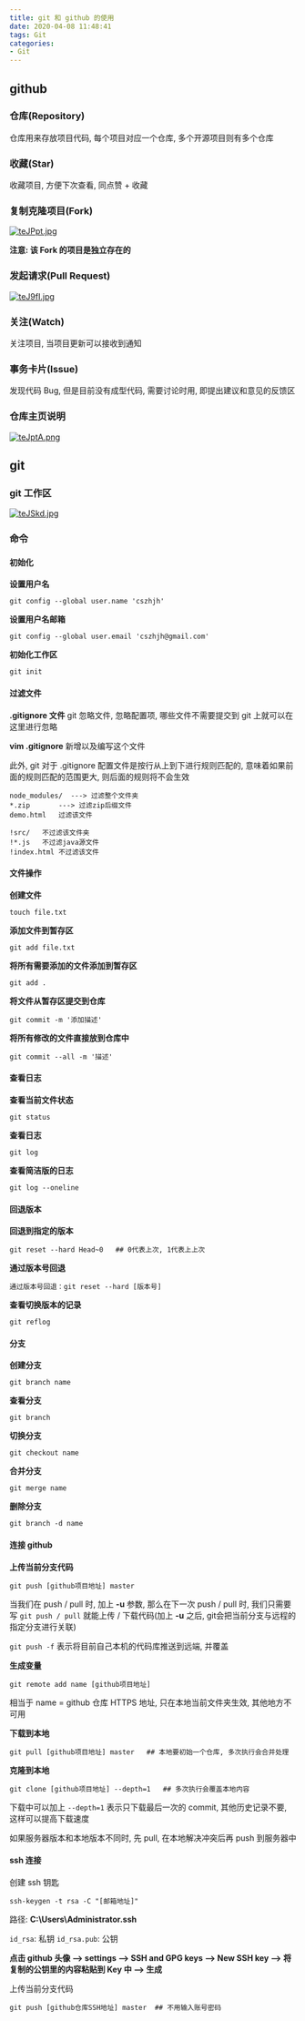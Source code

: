 ```yaml
---
title: git 和 github 的使用
date: 2020-04-08 11:48:41
tags: Git
categories:
- Git
---
```


## github

### 仓库(Repository)

仓库用来存放项目代码, 每个项目对应一个仓库, 多个开源项目则有多个仓库

### 收藏(Star)

收藏项目, 方便下次查看, 同点赞 + 收藏

<!-- more -->

### 复制克隆项目(Fork)

[![teJPpt.jpg](https://s1.ax1x.com/2020/05/28/teJPpt.jpg)](https://s1.ax1x.com/2020/05/28/teJPpt.jpg)

**注意: 该 Fork 的项目是独立存在的**

### 发起请求(Pull Request)

[![teJ9fI.jpg](https://s1.ax1x.com/2020/05/28/teJ9fI.jpg)](https://s1.ax1x.com/2020/05/28/teJ9fI.jpg)

### 关注(Watch)

关注项目, 当项目更新可以接收到通知

### 事务卡片(Issue)

发现代码 Bug, 但是目前没有成型代码, 需要讨论时用, 即提出建议和意见的反馈区

### 仓库主页说明

[![teJptA.png](https://s1.ax1x.com/2020/05/28/teJptA.png)](https://s1.ax1x.com/2020/05/28/teJptA.png)

## git

### git 工作区

[![teJSkd.jpg](https://s1.ax1x.com/2020/05/28/teJSkd.jpg)](https://s1.ax1x.com/2020/05/28/teJSkd.jpg)

### 命令

#### 初始化

**设置用户名**

```shell
git config --global user.name 'cszhjh'
```

**设置用户名邮箱**

```shell
git config --global user.email 'cszhjh@gmail.com'
```

**初始化工作区**

```shell
git init
```

#### 过滤文件

**.gitignore 文件**
git 忽略文件, 忽略配置项, 哪些文件不需要提交到 git 上就可以在这里进行忽略

**vim .gitignore**
新增以及编写这个文件

此外, git 对于 .gitignore 配置文件是按行从上到下进行规则匹配的, 意味着如果前面的规则匹配的范围更大, 则后面的规则将不会生效

```
node_modules/  ---> 过滤整个文件夹
*.zip		---> 过滤zip后缀文件
demo.html   过滤该文件

!src/   不过滤该文件夹
!*.js   不过滤java源文件
!index.html 不过滤该文件
```

#### 文件操作

**创建文件**

```
touch file.txt
```



**添加文件到暂存区**

```
git add file.txt
```



**将所有需要添加的文件添加到暂存区**

```
git add .
```



**将文件从暂存区提交到仓库**

```
git commit -m '添加描述'
```



**将所有修改的文件直接放到仓库中**

```
git commit --all -m '描述'
```



#### 查看日志

**查看当前文件状态**

```
git status
```



**查看日志**

```
git log
```



**查看简洁版的日志**

```
git log --oneline
```



#### 回退版本

**回退到指定的版本**

```
git reset --hard Head~0   ## 0代表上次, 1代表上上次
```



**通过版本号回退**

```
通过版本号回退：git reset --hard [版本号]
```



**查看切换版本的记录**

```
git reflog
```



#### 分支

**创建分支**

```
git branch name
```



**查看分支**

```
git branch
```



**切换分支**

```
git checkout name
```



**合并分支**

```
git merge name
```



**删除分支**

```
git branch -d name
```



#### 连接 github

**上传当前分支代码**

```
git push [github项目地址] master
```

当我们在 push / pull 时, 加上 **-u** 参数, 那么在下一次 push / pull 时, 我们只需要写 `git push / pull` 就能上传 / 下载代码(加上 **-u** 之后, git会把当前分支与远程的指定分支进行关联)

`git push -f` 表示将目前自己本机的代码库推送到远端, 并覆盖

**生成变量**

```
git remote add name [github项目地址]
```



相当于 name = github 仓库 HTTPS 地址, 只在本地当前文件夹生效, 其他地方不可用

**下载到本地**

```
git pull [github项目地址] master   ## 本地要初始一个仓库, 多次执行会合并处理
```



**克隆到本地**

```
git clone [github项目地址] --depth=1   ## 多次执行会覆盖本地内容
```



下载中可以加上 `--depth=1` 表示只下载最后一次的 commit, 其他历史记录不要, 这样可以提高下载速度

如果服务器版本和本地版本不同时, 先 pull, 在本地解决冲突后再 push 到服务器中

#### ssh 连接

创建 ssh 钥匙

```
ssh-keygen -t rsa -C "[邮箱地址]"
```

路径: **C:\Users\Administrator.ssh**

`id_rsa`: 私钥
`id_rsa.pub`: 公钥

**点击 github 头像 –> settings –> SSH and GPG keys –> New SSH key –> 将复制的公钥里的内容粘贴到 Key 中 –> 生成**

上传当前分支代码

```
git push [github仓库SSH地址] master  ## 不用输入账号密码
```
